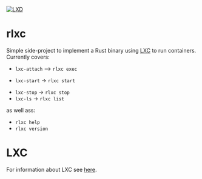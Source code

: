 [![LXD](https://linuxcontainers.org/static/img/containers.png)](https://linuxcontainers.org/lxd)
# rlxc
Simple side-project to implement a Rust binary using
[LXC](https://github.com/lxc/lxc) to run containers.
Currently covers:

- `lxc-attach` --> `rlxc exec`
* `lxc-start` -> `rlxc start`
- `lxc-stop` -> `rlxc stop`
- `lxc-ls` -> `rlxc list`

as well ass:

- `rlxc help`
- `rlxc version`

# LXC
For information about LXC see [here](https://github.com/lxc/lxc).
